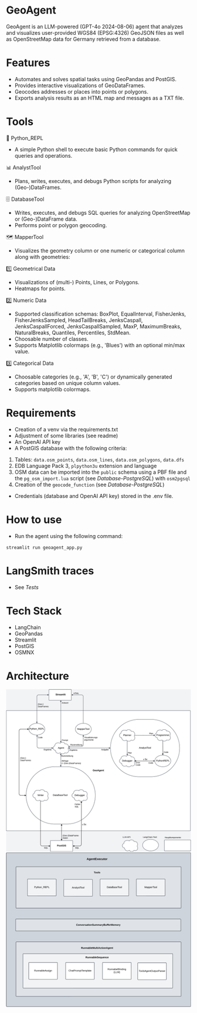 # GeoAgent

GeoAgent is an LLM-powered (GPT-4o 2024-08-06) agent that analyzes and visualizes user-provided WGS84 (EPSG:4326) GeoJSON files as well as OpenStreetMap data for Germany retrieved from a database.

# Features
- Automates and solves spatial tasks using GeoPandas and PostGIS.
- Provides interactive visualizations of GeoDataFrames.
- Geocodes addresses or places into points or polygons.
- Exports analysis results as an HTML map and messages as a TXT file.

# Tools
🐍 Python_REPL
- A simple Python shell to execute basic Python commands for quick queries and operations.

📊 AnalystTool
- Plans, writes, executes, and debugs Python scripts for analyzing (Geo-)DataFrames.

🗄️ DatabaseTool
- Writes, executes, and debugs SQL queries for analyzing OpenStreetMap or (Geo-)DataFrame data.
- Performs point or polygon geocoding.

🗺️ MapperTool
- Visualizes the geometry column or one numeric or categorical column along with geometries:

1️⃣ Geometrical Data
- Visualizations of (multi-) Points, Lines, or Polygons.
- Heatmaps for points.

2️⃣ Numeric Data
- Supported classification schemas: BoxPlot, EqualInterval, FisherJenks, FisherJenksSampled, HeadTailBreaks, JenksCaspall, JenksCaspallForced, JenksCaspallSampled, MaxP, MaximumBreaks, NaturalBreaks, Quantiles, Percentiles, StdMean.
- Choosable number of classes.
- Supports Matplotlib colormaps (e.g., 'Blues') with an optional min/max value.

3️⃣ Categorical Data
- Choosable categories (e.g., 'A', 'B', 'C') or dynamically generated categories based on unique column values.
- Supports matplotlib colormaps.

# Requirements
- Creation of a venv via the requirements.txt
- Adjustment of some libraries (see readme)
- An OpenAI API key
- A PostGIS database with the following criteria:  
1. Tables: `data.osm_points`, `data.osm_lines`, `data.osm_polygons`, `data.dfs`  
2. EDB Language Pack 3, `plpython3u` extension and language  
3. OSM data can be imported into the `public` schema using a PBF file and the `pg_osm_import.lua` script (see *Database-PostgreSQL*) with `osm2pgsql`  
4. Creation of the `geocode_function` (see *Database-PostgreSQL*)
- Credentials (database and OpenAI API key) stored in the .env file.

# How to use 
- Run the agent using the following command:
```
streamlit run geoagent_app.py
```

# LangSmith traces
- See *Tests*

# Tech Stack
- LangChain
- GeoPandas
- Streamlit
- PostGIS
- OSMNX
  
# Architecture 
![alt text](https://github.com/svnpierre/GeoAgent/blob/main/Architektur.png) 
![alt text](https://github.com/svnpierre/GeoAgent/blob/main/Agent_Executor.png) 



